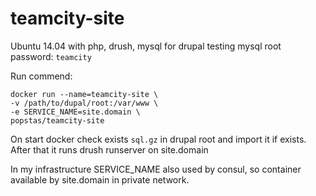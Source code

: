 # teamcity-site
Ubuntu 14.04 with php, drush, mysql for drupal testing
mysql root password: `teamcity`

Run commend:
```
docker run --name=teamcity-site \
-v /path/to/dupal/root:/var/www \
-e SERVICE_NAME=site.domain \
popstas/teamcity-site
```

On start docker check exists `sql.gz` in drupal root and import it if exists.
After that it runs drush runserver on site.domain

In my infrastructure SERVICE_NAME also used by consul, so container available by site.domain in private network.
